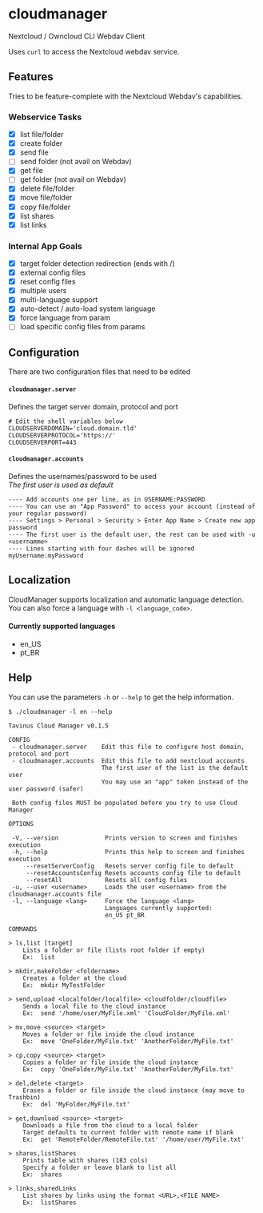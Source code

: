 # cloudmanager
Nextcloud / Owncloud CLI Webdav Client  
  
Uses `curl` to access the Nextcloud webdav service.  
## Features  
Tries to be feature-complete with the Nextcloud Webdav's capabilities.  
### Webservice Tasks
 - [x] list file/folder
 - [x] create folder
 - [x] send file
 - [ ] send folder (not avail on Webdav)
 - [x] get file
 - [ ] get folder (not avail on Webdav)
 - [x] delete file/folder
 - [x] move file/folder
 - [x] copy file/folder
 - [x] list shares
 - [x] list links
### Internal App Goals
 - [x] target folder detection redirection (ends with /)
 - [x] external config files
 - [x] reset config files
 - [x] multiple users
 - [x] multi-language support
 - [x] auto-detect / auto-load system language
 - [x] force language from param
 - [ ] load specific config files from params
## Configuration
There are two configuration files that need to be edited
#### `cloudmanager.server`
Defines the target server domain, protocol and port
```
# Edit the shell variables below
CLOUDSERVERDOMAIN='cloud.domain.tld'
CLOUDSERVERPROTOCOL='https://'
CLOUDSERVERPORT=443
```
#### `cloudmanager.accounts`
Defines the usernames/password to be used  
*The first user is used as default*
```
---- Add accounts one per line, as in USERNAME:PASSWORD
---- You can use an "App Password" to access your account (instead of your regular password)
---- Settings > Personal > Security > Enter App Name > Create new app password
---- The first user is the default user, the rest can be used with -u <usernamme>
---- Lines starting with four dashes will be ignored
myUsername:myPassword
```
## Localization
CloudManager supports localization and automatic language detection.  
You can also force a language with `-l <language_code>`.  
  
#### Currently supported languages
 - en_US
 - pt_BR
## Help
You can use the parameters `-h` or `--help` to get the help information.
```
$ ./cloudmanager -l en --help

Tavinus Cloud Manager v0.1.5

CONFIG
 - cloudmanager.server    Edit this file to configure host domain, protocol and port
 - cloudmanager.accounts  Edit this file to add nextcloud accounts
                          The first user of the list is the default user
                          You may use an "app" token instead of the user password (safer)

 Both config files MUST be populated before you try to use Cloud Manager

OPTIONS

 -V, --version             Prints version to screen and finishes execution
 -h, --help                Prints this help to screen and finishes execution
     --resetServerConfig   Resets server config file to default
     --resetAccountsConfig Resets accounts config file to default
     --resetAll            Resets all config files
 -u, --user <username>     Loads the user <username> from the cloudmanager.accounts file
 -l, --language <lang>     Force the language <lang>
                           Languages currently supported:
                           en_US pt_BR

COMMANDS

> ls,list [target]
    Lists a folder or file (lists root folder if empty)
    Ex:  list

> mkdir,makeFolder <foldername>
    Creates a folder at the cloud
    Ex:  mkdir MyTestFolder

> send,upload <localfolder/localfile> <cloudfolder/cloudfile>
    Sends a local file to the cloud instance
    Ex:  send '/home/user/MyFile.xml' 'CloudFolder/MyFile.xml'

> mv,move <source> <target>
    Moves a folder or file inside the cloud instance
    Ex:  move 'OneFolder/MyFile.txt' 'AnotherFolder/MyFile.txt'

> cp,copy <source> <target>
    Copies a folder or file inside the cloud instance
    Ex:  copy 'OneFolder/MyFile.txt' 'AnotherFolder/MyFile.txt'

> del,delete <target>
    Erases a folder or file inside the cloud instance (may move to Trashbin)
    Ex:  del 'MyFolder/MyFile.txt'

> get,download <source> <target>
    Downloads a file from the cloud to a local folder
    Target defaults to current folder with remote name if blank
    Ex:  get 'RemoteFolder/RemoteFile.txt' '/home/user/MyFile.txt'

> shares,listShares
    Prints table with shares (183 cols)
    Specify a folder or leave blank to list all
    Ex:  shares

> links,sharedLinks
    List shares by links using the format <URL>,<FILE NAME>
    Ex:  listShares

```
